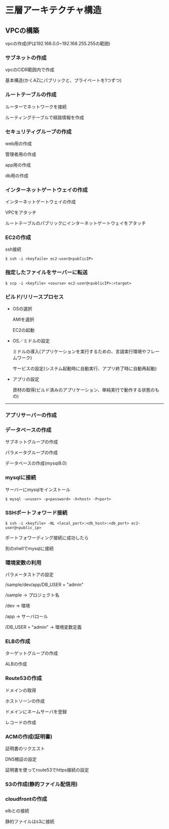 # 三層アーキテクチャ構造

## VPCの構築

vpcの作成(IPは192.168.0.0~192.168.255.255の範囲)

### サブネットの作成

vpcのCIDR範囲内で作成

基本構造(かくAZにパブリックと、プライベートを1つずつ)

### ルートテーブルの作成

ルーターでネットワークを接続

ルーティングテーブルで経路情報を作成

### セキュリティグループの作成

web用の作成

管理者用の作成

app用の作成

db用の作成

### インターネットゲートウェイの作成

インターネットゲートウェイの作成

VPCをアタッチ

ルートテーブルのパブリックにインターネットゲートウェイをアタッチ

### EC2の作成

ssh接続

`$ ssh -i <keyfaile> ec2-user@<publicIP>`

### 指定したファイルをサーバーに転送

`$ scp -i <keyfile> <sourse> ec2-user@<publicIP>:<target>`

### ビルド/リリースプロセス

- OSの選択

  AMIを選択

  EC2の起動

- OS／ミドルの設定

  ミドルの導入(アプリケーションを実行するための、言語実行環境やフレームワーク)

  サービスの設定(システム起動時に自動実行、アプリ終了時に自動再起動)

- アプリの設定

  資材の取得(ビルド済みのアプリケーション、単純実行で動作する状態のもの)

---

### アプリサーバーの作成

### データベースの作成

サブネットグループの作成

パラメータグループの作成

データベースの作成(mysql8.0)

### mysqlに接続

サーバーにmysqlをインストール

`$ mysql -u<user> -p<password> -h<host> -P<port>`

### SSHポートフォワード接続

`$ ssh -i <keyfile> -NL <local_port>:<db_host>:<db_port> ec2-user@<public_ip>`

ポートフォワーディング接続に成功したら

別のshellでmysqlに接続

### 環境変数の利用

パラメータストアの設定

/sample/dev/app/DB_USER = "admin"

/sample -> プロジェクト名

/dev -> 環境

/app -> サーバロール

/DB_USER = "admin" -> 環境変数定義

### ELBの作成

ターゲットグループの作成

ALBの作成

### Route53の作成

ドメインの取得

ホストソーンの作成

ドメインにネームサーバを登録

レコードの作成

### ACMの作成(証明書)

証明書のリクエスト

DNS検証の設定

証明書を使ってroute53でhttps接続の設定

### S3の作成(静的ファイル配信用)

### cloudfrontの作成

elbとの接続

静的ファイルはs3に接続

